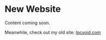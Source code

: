 # New Website
Content coming soon.

Meanwhile, check out my old site: [lpcvoid.com](https://lpcvoid.com)
